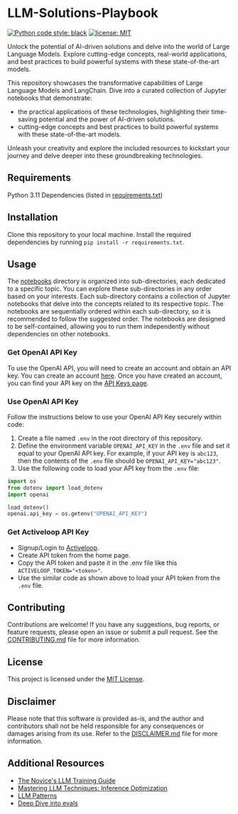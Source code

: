 # LLM-Solutions-Playbook

[![Python code style: black](https://img.shields.io/badge/code%20style-black-000000.svg)](https://github.com/psf/black)
[![license: MIT](https://img.shields.io/badge/License-MIT-purple.svg)](LICENSE)

Unlock the potential of AI-driven solutions and delve into the world of Large Language Models. Explore cutting-edge concepts, real-world applications, and best practices to build powerful systems with these state-of-the-art models.

This repository showcases the transformative capabilities of Large Language Models and LangChain. Dive into a curated collection of Jupyter notebooks that demonstrate:
- the practical applications of these technologies, highlighting their time-saving potential and the power of AI-driven solutions.
- cutting-edge concepts and best practices to build powerful systems with these state-of-the-art models.

Unleash your creativity and explore the included resources to kickstart your journey and delve deeper into these groundbreaking technologies.

## Requirements
Python 3.11
Dependencies (listed in [requirements.txt](./requirements.txt))

## Installation
Clone this repository to your local machine.
Install the required dependencies by running `pip install -r requirements.txt`.

## Usage
The [notebooks](./notebooks/) directory is organized into sub-directories, each dedicated to a specific topic. You can explore these sub-directories in any order based on your interests. Each sub-directory contains a collection of Jupyter notebooks that delve into the concepts related to its respective topic. The notebooks are sequentially ordered within each sub-directory, so it is recommended to follow the suggested order. The notebooks are designed to be self-contained, allowing you to run them independently without dependencies on other notebooks.

### Get OpenAI API Key
To use the OpenAI API, you will need to create an account and obtain an API key. You can create an account [here](https://platform.openai.com/). Once you have created an account, you can find your API key on the [API Keys page](https://platform.openai.com/account/api-keys).

### Use OpenAI API Key
Follow the instructions below to use your OpenAI API Key securely within code:
1. Create a file named `.env` in the root directory of this repository.
2. Define the environment variable `OPENAI_API_KEY` in the `.env` file and set it equal to your OpenAI API key. For example, if your API key is `abc123`, then the contents of the `.env` file should be `OPENAI_API_KEY="abc123"`.
3. Use the following code to load your API key from the `.env` file:
```python
import os
from dotenv import load_dotenv
import openai

load_dotenv()
openai.api_key = os.getenv("OPENAI_API_KEY")
```

### Get Activeloop API Key
- Signup/Login to [Activeloop](https://www.activeloop.ai/).
- Create API token from the home page.
- Copy the API token and paste it in the .env file like this `ACTIVELOOP_TOKEN="<token>"`.
- Use the similar code as shown above to load your API token from the `.env` file.

## Contributing
Contributions are welcome! If you have any suggestions, bug reports, or feature requests, please open an issue or submit a pull request. See the [CONTRIBUTING.md](./CONTRIBUTING.md) file for more information.

## License
This project is licensed under the [MIT License](./LICENSE).

## Disclaimer
Please note that this software is provided as-is, and the author and contributors shall not be held responsible for any consequences or damages arising from its use. Refer to the [DISCLAIMER.md](./DISCLAIMER.md) file for more information.

## Additional Resources
- [The Novice's LLM Training Guide](https://rentry.org/llm-training)
- [Mastering LLM Techniques: Inference Optimization](https://developer.nvidia.com/blog/mastering-llm-techniques-inference-optimization)
- [LLM Patterns](https://eugeneyan.com/writing/llm-patterns/)
- [Deep Dive into evals](https://eugeneyan.com/writing/abstractive/)

